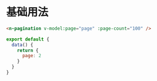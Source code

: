 # 基础用法

```html
<n-pagination v-model:page="page" :page-count="100" />
```

```js
export default {
  data() {
    return {
      page: 2
    }
  }
}
```
